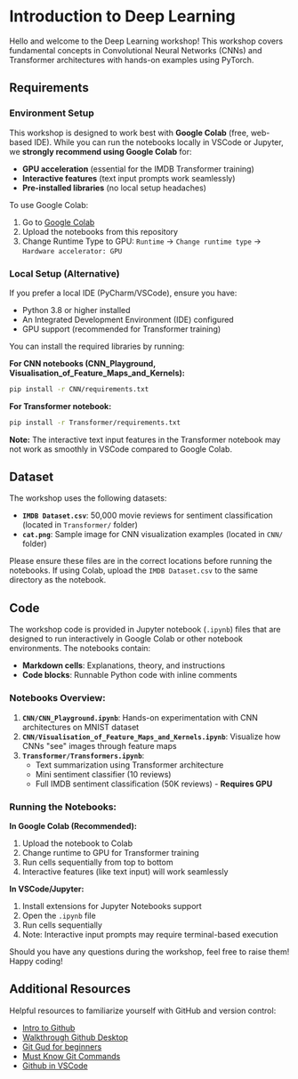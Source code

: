 # Introduction to Deep Learning

Hello and welcome to the Deep Learning workshop! This workshop covers fundamental concepts in Convolutional Neural Networks (CNNs) and Transformer architectures with hands-on examples using PyTorch.

## Requirements

### Environment Setup
This workshop is designed to work best with **Google Colab** (free, web-based IDE). While you can run the notebooks locally in VSCode or Jupyter, we **strongly recommend using Google Colab** for:
- **GPU acceleration** (essential for the IMDB Transformer training)
- **Interactive features** (text input prompts work seamlessly)
- **Pre-installed libraries** (no local setup headaches)

To use Google Colab:
1. Go to [Google Colab](https://colab.research.google.com/)
2. Upload the notebooks from this repository
3. Change Runtime Type to GPU: `Runtime` → `Change runtime type` → `Hardware accelerator: GPU`

### Local Setup (Alternative)
If you prefer a local IDE (PyCharm/VSCode), ensure you have:
- Python 3.8 or higher installed
- An Integrated Development Environment (IDE) configured
- GPU support (recommended for Transformer training)

You can install the required libraries by running:

**For CNN notebooks (CNN_Playground, Visualisation_of_Feature_Maps_and_Kernels):**
```bash
pip install -r CNN/requirements.txt
```

**For Transformer notebook:**
```bash
pip install -r Transformer/requirements.txt
```

**Note:** The interactive text input features in the Transformer notebook may not work as smoothly in VSCode compared to Google Colab.

## Dataset

The workshop uses the following datasets:

- **`IMDB Dataset.csv`**: 50,000 movie reviews for sentiment classification (located in `Transformer/` folder)
- **`cat.png`**: Sample image for CNN visualization examples (located in `CNN/` folder)

Please ensure these files are in the correct locations before running the notebooks. If using Colab, upload the `IMDB Dataset.csv` to the same directory as the notebook.

## Code

The workshop code is provided in Jupyter notebook (`.ipynb`) files that are designed to run interactively in Google Colab or other notebook environments. The notebooks contain:
- **Markdown cells**: Explanations, theory, and instructions
- **Code blocks**: Runnable Python code with inline comments

### Notebooks Overview:

1. **`CNN/CNN_Playground.ipynb`**: Hands-on experimentation with CNN architectures on MNIST dataset
2. **`CNN/Visualisation_of_Feature_Maps_and_Kernels.ipynb`**: Visualize how CNNs "see" images through feature maps
3. **`Transformer/Transformers.ipynb`**: 
   - Text summarization using Transformer architecture
   - Mini sentiment classifier (10 reviews)
   - Full IMDB sentiment classification (50K reviews) - **Requires GPU**

### Running the Notebooks:

**In Google Colab (Recommended):**
1. Upload the notebook to Colab
2. Change runtime to GPU for Transformer training
3. Run cells sequentially from top to bottom
4. Interactive features (like text input) will work seamlessly

**In VSCode/Jupyter:**
1. Install extensions for Jupyter Notebooks support
2. Open the `.ipynb` file
3. Run cells sequentially
4. Note: Interactive input prompts may require terminal-based execution

Should you have any questions during the workshop, feel free to raise them! Happy coding!



## Additional Resources

Helpful resources to familiarize yourself with GitHub and version control:
- [Intro to Github](https://docs.github.com/en/get-started/start-your-journey/hello-world)
- [Walkthrough Github Desktop](https://docs.github.com/en/desktop/overview/getting-started-with-github-desktop)
- [Git Gud for beginners](https://www.youtube.com/watch?v=8Dd7KRpKeaE)
- [Must Know Git Commands](https://github.blog/developer-skills/github/top-12-git-commands-every-developer-must-know/)
- [Github in VSCode](https://code.visualstudio.com/docs/sourcecontrol/github)
